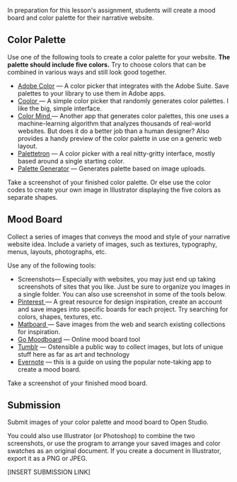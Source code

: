 In preparation for this lesson's assignment, students will create a mood board and color palette for their narrative website.

## Color Palette

Use one of the following tools to create a color palette for your website. **The palette should include five colors.** Try to choose colors that can be combined in various ways and still look good together.

* [Adobe Color](https://color.adobe.com) — A color picker that integrates with the Adobe Suite. Save palettes to your library to use them in Adobe apps. 
* [Coolor ](https://coolors.co)— A simple color picker that randomly generates color palettes. I like the big, simple interface.
* [Color Mind ](http://colormind.io/)— Another app that generates color palettes, this one uses a machine-learning algorithm that analyzes thousands of real-world websites. But does it do a better job than a human designer? Also provides a handy preview of the color palette in use on a generic web layout.
* [Palettetron](http://paletton.com/) — A color picker with a real nitty-gritty interface, mostly based around a single starting color.
* [Palette Generator](http://palettegenerator.com/) — Generates palette based on image uploads.

Take a screenshot of your finished color palette. Or else use the color codes to create your own image in Illustrator displaying the five colors as separate shapes.

## Mood Board

Collect a series of images that conveys the mood and style of your narrative website idea. Include a variety of images, such as textures, typography, menus, layouts, photographs, etc. 

Use any of the following tools: 

* Screenshots— Especially with websites, you may just end up taking screenshots of sites that you like. Just be sure to organize  you images in a single folder. You can also use screenshot in some of the tools below. 
* [Pinterest ](https://www.pinterest.com/)— A great resource for design inspiration, create an account and save images into specific boards for each project. Try searching for colors, shapes, textures, etc.
* [Matboard ](http://thematboard.com/)— Save images from the web and search existing collections for inspiration.
* [Go Moodboard](http://www.gomoodboard.com/) — Online mood board tool
* [Tumblr](https://www.tumblr.com/) — Ostensible a public way to collect images, but lots of unique stuff here as far as art and technology
* [Evernote](http://blog.evernote.com/blog/2010/08/10/creating-a-mood-board-with-evernote-part-of-evernotes-creative-series/) — this is a guide on using the popular note-taking app to create a mood board. 

Take a screenshot of your finished mood board.

## Submission

Submit images of your color palette and mood board to Open Studio. 

You could also use Illustrator \(or Photoshop\) to combine the two screenshots, or use the program to arrange your saved images and color swatches as an original document. If you create a document in Illustrator, export it as a PNG or JPEG. 

\[INSERT SUBMISSION LINK\]

